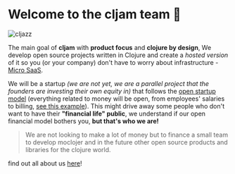 # Welcome to the **cljam** team 🙌

![cljazz](https://avatars.githubusercontent.com/u/130798503?s=200&v=4)

The main goal of **cljam** with **product focus** and **clojure by design**, We develop open source projects written in Clojure and create a _hosted version_ of it so you (or your company) don't have to worry about infrastructure - [Micro SaaS](https://engsoftmoderna.info/artigos/micro-saas.html).

We will be a startup _(we are not yet, we are a parallel project that the founders are investing their own equity in)_ that follows the [open startup model](https://hackernoon.com/what-does-it-mean-to-be-an-open-startup-f4446984189) (everything related to money will be open, from employees' salaries to billing, [see this example](https://cal.com/open)). This might drive away some people who don't want to have their **"financial life" public**, we understand if our open financial model bothers you, **but that's who we are!**

> We are not looking to make a lot of money but to finance a small team to develop moclojer and in the future other open source products and libraries for the clojure world.

find out all about us [here](https://cljam.notion.site/)!
